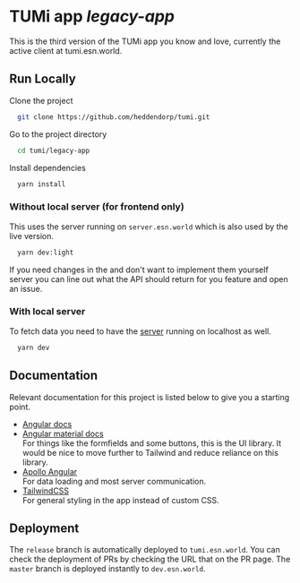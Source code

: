 # TUMi app _legacy-app_

This is the third version of the TUMi app you know and love, currently the active client at tumi.esn.world.

## Run Locally

Clone the project

```bash
  git clone https://github.com/heddendorp/tumi.git
```

Go to the project directory

```bash
  cd tumi/legacy-app
```

Install dependencies

```bash
  yarn install
```

### Without local server (for frontend only)
This uses the server running on `server.esn.world` which is also used by the live version.
```bash
  yarn dev:light
```
If you need changes in the and don't want to implement them yourself server you can line 
out what the API should return for you feature and open an issue.

### With local server
To fetch data you need to have the [server](../server) running on localhost as well.

```bash
  yarn dev
```

## Documentation

Relevant documentation for this project is listed below to give you a starting point.

- [Angular docs](https://angular.io/docs)
- [Angular material docs](https://material.angular.io/components/categories)  
  For things like the formfields and some buttons, this is the UI library.
  It would be nice to move further to Tailwind and reduce reliance on this library.
- [Apollo Angular](https://apollo-angular.com/docs/)  
  For data loading and most server communication.
- [TailwindCSS](https://tailwindcss.com/docs/utility-first)  
  For general styling in the app instead of custom CSS.


## Deployment
The `release` branch is automatically deployed to `tumi.esn.world`. 
You can check the deployment of PRs by checking the URL that on the PR page. 
The `master` branch is deployed instantly to `dev.esn.world`.
